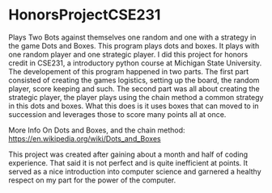 # HonorsProjectCSE231
Plays Two Bots against themselves one random and one with a strategy in the game Dots and Boxes.
This program plays dots and boxes. It plays with one random player and one strategic player. I did this project for honors credit in CSE231, a introductory 
python course at Michigan State University. The developement of this program happened in two parts. The first part consisted of creating the games logistics, 
setting up the board, the random player, score keeping and such. The second part was all about creating the strategic player, the player plays using the chain 
method a common strategy in this dots and boxes. What this does is it uses boxes that can moved to in succession and leverages those to score many points all 
at once.

More Info On Dots and Boxes, and the chain method: https://en.wikipedia.org/wiki/Dots_and_Boxes

This project was created after gaining about a month and half of coding experience. That said it is not perfect and is quite inefficient at points. It served
as a nice introduction into computer science and garnered a healthy respect on my part for the power of the computer.
